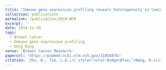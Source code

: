 ```yaml
---
title: "Immune gene expression profiling reveals heterogeneity in luminal breast tumors."
collection: publications
permalink: /publication/2019-BCR
excerpt: ''
date: 2019-12-19
tags:
  - Breast Cancer
  - Immune gene expression profiling
  - Hong Kong
venue: 'Breast Cancer Research'
paperurl: 'https://pubmed.ncbi.nlm.nih.gov/31856876/'  
citation: 'Zhu, B.; Tse, L.A.;<i style="color:DodgerBlue;">Wang, D.</i>; Koka, H.; Zhang, T.; Abubakar, M.; Lee, P.; Wang, F.; Wu, C.; Tsang, K.H.; Chan,W.C.; Law, S.H.; Li, M.; Li, W.; Wu, S.; Liu, Z.; Huang, B.; Zhang, H.; Tang, E.; Kang, Z.; Lee, S.; Park, Y.H.; Nam, S.J.; Wang, M.; Sun, X.; Jones, K.; Zhu, B.; Hutchinson, A.; Hicks, B.; Prokunina-Olsson, L.; Shi, J.; Garcia-Closas, M.; Chanock, S.; Yang,X.R. Immune gene expression profiling reveals heterogeneity in luminal breast tumors.<i>Breasti cancer Res</i> 21, 147(2019).'  
---
```

